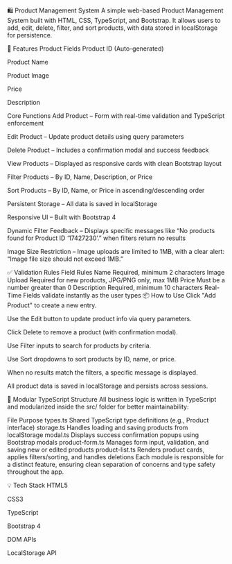 🛍️ Product Management System
A simple web-based Product Management System built with HTML, CSS, TypeScript, and Bootstrap. It allows users to add, edit, delete, filter, and sort products, with data stored in localStorage for persistence.

🔧 Features
Product Fields
Product ID (Auto-generated)

Product Name

Product Image

Price

Description

Core Functions
Add Product – Form with real-time validation and TypeScript enforcement

Edit Product – Update product details using query parameters

Delete Product – Includes a confirmation modal and success feedback

View Products – Displayed as responsive cards with clean Bootstrap layout

Filter Products – By ID, Name, Description, or Price

Sort Products – By ID, Name, or Price in ascending/descending order

Persistent Storage – All data is saved in localStorage

Responsive UI – Built with Bootstrap 4

Dynamic Filter Feedback – Displays specific messages like “No products found for Product ID ‘17427230’.” when filters return no results

Image Size Restriction – Image uploads are limited to 1MB, with a clear alert: “Image file size should not exceed 1MB.”

✅ Validation Rules
Field Rules
Name Required, minimum 2 characters
Image Upload Required for new products, JPG/PNG only, max 1MB
Price Must be a number greater than 0
Description Required, minimum 10 characters
Real-Time Fields validate instantly as the user types
📦 How to Use
Click "Add Product" to create a new entry.

Use the Edit button to update product info via query parameters.

Click Delete to remove a product (with confirmation modal).

Use Filter inputs to search for products by criteria.

Use Sort dropdowns to sort products by ID, name, or price.

When no results match the filters, a specific message is displayed.

All product data is saved in localStorage and persists across sessions.

📁 Modular TypeScript Structure
All business logic is written in TypeScript and modularized inside the src/ folder for better maintainability:

File Purpose
types.ts Shared TypeScript type definitions (e.g., Product interface)
storage.ts Handles loading and saving products from localStorage
modal.ts Displays success confirmation popups using Bootstrap modals
product-form.ts Manages form input, validation, and saving new or edited products
product-list.ts Renders product cards, applies filters/sorting, and handles deletions
Each module is responsible for a distinct feature, ensuring clean separation of concerns and type safety throughout the app.

💡 Tech Stack
HTML5

CSS3

TypeScript

Bootstrap 4

DOM APIs

LocalStorage API
